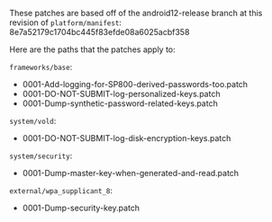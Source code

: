 These patches are based off of the android12-release branch
at this revision of `platform/manifest`:
8e7a52179c1704bc445f83efde08a6025acbf358

Here are the paths that the patches apply to:

`frameworks/base`:
- 0001-Add-logging-for-SP800-derived-passwords-too.patch
- 0001-DO-NOT-SUBMIT-log-personalized-keys.patch
- 0001-Dump-synthetic-password-related-keys.patch

`system/vold`:
- 0001-DO-NOT-SUBMIT-log-disk-encryption-keys.patch

`system/security`:
- 0001-Dump-master-key-when-generated-and-read.patch

`external/wpa_supplicant_8`:
- 0001-Dump-security-key.patch
